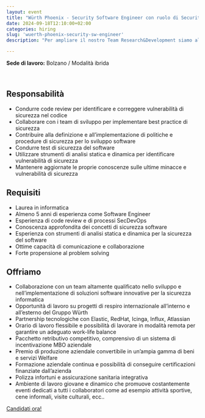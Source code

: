 ```yaml
---
layout: event
title: "Würth Phoenix - Security Software Engineer con ruolo di Security Champion"
date: 2024-09-18T12:10:00+02:00
categories: hiring
slug: 'wuerth-phoenix-security-sw-engineer'
description: "Per ampliare il nostro Team Research&Development siamo alla ricerca di un Security Software Engineer, che possa svolgere un ruolo fondamentale nella protezione dei nostri sistemi e dati dalle minacce informatiche sempre più sofisticate, con la responsabilità, quindi, di integrare la sicurezza nel processo di sviluppo software. La figura ricercata, inoltre, avrebbe anche l’opportunità di sviluppare le sue capacità di leadership e mentoring diventando un Security Champion e promuovendo la consapevolezza sulla sicurezza informatica all’interno dell’intera organizzazione."

---
```


**Sede di lavoro:** Bolzano / Modalità ibrida<br>

<br>

## Responsabilità
- Condurre code review per identificare e correggere vulnerabilità di sicurezza nel codice
- Collaborare con i team di sviluppo per implementare best practice di sicurezza
- Contribuire alla definizione e all’implementazione di politiche e procedure di sicurezza per lo sviluppo software
- Condurre test di sicurezza del software
- Utilizzare strumenti di analisi statica e dinamica per identificare vulnerabilità di sicurezza
- Mantenere aggiornate le proprie conoscenze sulle ultime minacce e vulnerabilità di sicurezza

## Requisiti
- Laurea in informatica
- Almeno 5 anni di esperienza come Software Engineer
- Esperienza di code review e di processi SecDevOps
- Conoscenza approfondita dei concetti di sicurezza software
- Esperienza con strumenti di analisi statica e dinamica per la sicurezza del software
- Ottime capacità di comunicazione e collaborazione
- Forte propensione al problem solving

## Offriamo
- Collaborazione con un team altamente qualificato nello sviluppo e nell’implementazione di soluzioni software innovative per la sicurezza informatica
- Opportunità di lavoro su progetti di respiro internazionale all’interno e all’esterno del Gruppo Würth
- Partnership tecnologiche con Elastic, RedHat, Icinga, Influx, Atlassian
- Orario di lavoro flessibile e possibilità di lavorare in modalità remota per garantire un adeguato work-life balance
- Pacchetto retributivo competitivo, comprensivo di un sistema di incentivazione MBO aziendale
- Premio di produzione aziendale convertibile in un’ampia gamma di beni e servizi Welfare
- Formazione aziendale continua e possibilità di conseguire certificazioni finanziate dall’azienda
- Polizza infortuni e assicurazione sanitaria integrativa
- Ambiente di lavoro giovane e dinamico che promuove costantemente eventi dedicati a tutti i collaboratori come ad esempio attività sportive, cene informali, visite culturali, ecc..

<a class="btn btn-primary text-white btn-lg mt-3" target="_blank" href="https://www.wuerth-phoenix.com/job/security-software-engineer-con-ruolo-di-security-champion/">Candidati ora!</a>
